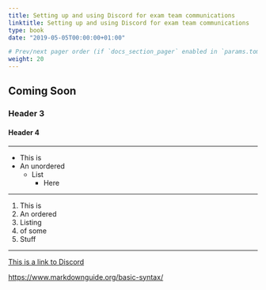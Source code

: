 ```yaml
---
title: Setting up and using Discord for exam team communications
linktitle: Setting up and using Discord for exam team communications
type: book
date: "2019-05-05T00:00:00+01:00"

# Prev/next pager order (if `docs_section_pager` enabled in `params.toml`)
weight: 20
---
```

## Coming Soon

### Header 3
#### Header 4

***
* This is
* An unordered
  * List
    * Here
---

1. This is
2. An ordered
  1. Listing
  2. of some
3. Stuff

___

[This is a link to Discord](http://discord.com)

https://www.markdownguide.org/basic-syntax/
